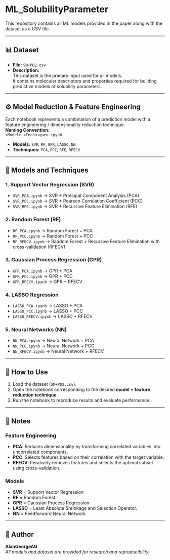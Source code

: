 # **ML_SolubilityParameter**

This repository contains all ML models provided in the paper along with the dataset as a CSV file.

---

## 📊 **Dataset**

- **File:** `SM+PD2.csv`  
- **Description:**  
  This dataset is the primary input used for all models.  
  It contains molecular descriptors and properties required for building predictive models of solubility parameters.

---

## ⚙️ **Model Reduction & Feature Engineering**

Each notebook represents a combination of a prediction model with a feature engineering / dimensionality reduction technique.  
**Naming Convention:**  
`<Model>_<Technique>.ipynb`  

- **Models:** `SVR`, `RF`, `GPR`, `LASSO`, `NN`  
- **Techniques:** `PCA`, `PCC`, `RFE`, `RFECV`

---

## 🔑 **Models and Techniques**

### 1. **Support Vector Regression (SVR)**
- `SVR_PCA.ipynb` → SVR + Principal Component Analysis (PCA)  
- `SVR_PCC.ipynb` → SVR + Pearson Correlation Coefficient (PCC)  
- `SVR_RFE.ipynb` → SVR + Recursive Feature Elimination (RFE)  

### 2. **Random Forest (RF)**
- `RF_PCA.ipynb` → Random Forest + PCA  
- `RF_PCC.ipynb` → Random Forest + PCC  
- `RF_RFECV.ipynb` → Random Forest + Recursive Feature Elimination with cross-validation (RFECV)  

### 3. **Gaussian Process Regression (GPR)**
- `GPR_PCA.ipynb` → GPR + PCA  
- `GPR_PCC.ipynb` → GPR + PCC  
- `GPR_RFECV.ipynb` → GPR + RFECV  

### 4. **LASSO Regression**
- `LASSO_PCA.ipynb` → LASSO + PCA  
- `LASSO_PCC.ipynb` → LASSO + PCC  
- `LASSO_RFECV.ipynb` → LASSO + RFECV  

### 5. **Neural Networks (NN)**
- `NN_PCA.ipynb` → Neural Network + PCA  
- `NN_PCC.ipynb` → Neural Network + PCC  
- `NN_RFECV.ipynb` → Neural Network + RFECV  

---

## 📘 **How to Use**

1. Load the dataset (`SM+PD2.csv`).  
2. Open the notebook corresponding to the desired **model + feature reduction technique**.  
3. Run the notebook to reproduce results and evaluate performance.  

---

## 📑 **Notes**

### **Feature Engineering**
- **PCA**: Reduces dimensionality by transforming correlated variables into uncorrelated components.  
- **PCC**: Selects features based on their correlation with the target variable.  
- **RFECV**: Iteratively removes features and selects the optimal subset using cross-validation.  

### **Models**
- **SVR** = Support Vector Regression  
- **RF** = Random Forest  
- **GPR** = Gaussian Process Regression  
- **LASSO** =  Least Absolute Shrinkage and Selection Operator.
- **NN** = Feedforward Neural Network  

---

## 👤 **Author**

**AlanGeorgeAG**  
_All models and dataset are provided for research and reproducibility._
